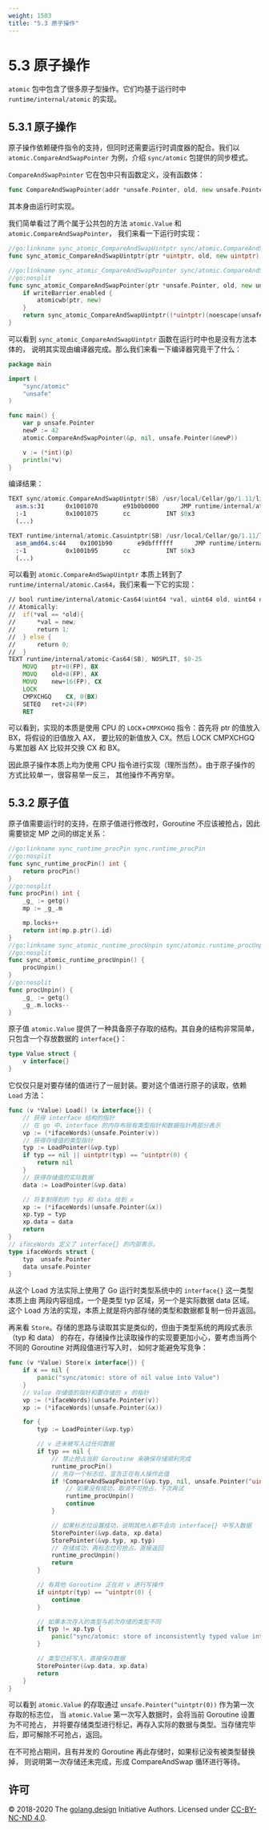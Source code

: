 ```yaml
---
weight: 1503
title: "5.3 原子操作"
---
```


# 5.3 原子操作

`atomic` 包中包含了很多原子型操作。它们均基于运行时中 `runtime/internal/atomic` 的实现。

## 5.3.1 原子操作

原子操作依赖硬件指令的支持，但同时还需要运行时调度器的配合。我们以
`atomic.CompareAndSwapPointer` 为例，介绍 `sync/atomic` 包提供的同步模式。

`CompareAndSwapPointer` 它在包中只有函数定义，没有函数体：

```go
func CompareAndSwapPointer(addr *unsafe.Pointer, old, new unsafe.Pointer) (swapped bool)
```

其本身由运行时实现。

我们简单看过了两个属于公共包的方法 `atomic.Value` 和 `atomic.CompareAndSwapPointer`，
我们来看一下运行时实现：

```go
//go:linkname sync_atomic_CompareAndSwapUintptr sync/atomic.CompareAndSwapUintptr
func sync_atomic_CompareAndSwapUintptr(ptr *uintptr, old, new uintptr) bool

//go:linkname sync_atomic_CompareAndSwapPointer sync/atomic.CompareAndSwapPointer
//go:nosplit
func sync_atomic_CompareAndSwapPointer(ptr *unsafe.Pointer, old, new unsafe.Pointer) bool {
	if writeBarrier.enabled {
		atomicwb(ptr, new)
	}
	return sync_atomic_CompareAndSwapUintptr((*uintptr)(noescape(unsafe.Pointer(ptr))), uintptr(old), uintptr(new))
}
```

可以看到 `sync_atomic_CompareAndSwapUintptr` 函数在运行时中也是没有方法本体的，
说明其实现由编译器完成。那么我们来看一下编译器究竟干了什么：

```go
package main

import (
	"sync/atomic"
	"unsafe"
)

func main() {
	var p unsafe.Pointer
	newP := 42
	atomic.CompareAndSwapPointer(&p, nil, unsafe.Pointer(&newP))

	v := (*int)(p)
	println(*v)
}
```

编译结果：

```asm
TEXT sync/atomic.CompareAndSwapUintptr(SB) /usr/local/Cellar/go/1.11/libexec/src/sync/atomic/asm.s
  asm.s:31		0x1001070		e91b0b0000		JMP runtime/internal/atomic.Casuintptr(SB)	
  :-1			0x1001075		cc			INT $0x3					
  (...)

TEXT runtime/internal/atomic.Casuintptr(SB) /usr/local/Cellar/go/1.11/libexec/src/runtime/internal/atomic/asm_amd64.s
  asm_amd64.s:44	0x1001b90		e9dbffffff		JMP runtime/internal/atomic.Cas64(SB)	
  :-1			0x1001b95		cc			INT $0x3				
  (...)
```

可以看到 `atomic.CompareAndSwapUintptr` 本质上转到了 `runtime/internal/atomic.Cas64`，我们来看一下它的实现：

```asm
// bool	runtime∕internal∕atomic·Cas64(uint64 *val, uint64 old, uint64 new)
// Atomically:
//	if(*val == *old){
//		*val = new;
//		return 1;
//	} else {
//		return 0;
//	}
TEXT runtime∕internal∕atomic·Cas64(SB), NOSPLIT, $0-25
	MOVQ	ptr+0(FP), BX
	MOVQ	old+8(FP), AX
	MOVQ	new+16(FP), CX
	LOCK
	CMPXCHGQ	CX, 0(BX)
	SETEQ	ret+24(FP)
	RET
```

可以看到，实现的本质是使用 CPU 的 `LOCK`+`CMPXCHGQ` 指令：首先将 ptr 的值放入 BX，将假设的旧值放入 AX，
要比较的新值放入 CX。然后 LOCK CMPXCHGQ 与累加器 AX 比较并交换 CX 和 BX。

因此原子操作本质上均为使用 CPU 指令进行实现（理所当然）。由于原子操作的方式比较单一，很容易举一反三，
其他操作不再穷举。

## 5.3.2 原子值

原子值需要运行时的支持，在原子值进行修改时，Goroutine 不应该被抢占，因此需要锁定 MP 之间的绑定关系：

```go
//go:linkname sync_runtime_procPin sync.runtime_procPin
//go:nosplit
func sync_runtime_procPin() int {
	return procPin()
}
//go:nosplit
func procPin() int {
	_g_ := getg()
	mp := _g_.m

	mp.locks++
	return int(mp.p.ptr().id)
}
//go:linkname sync_atomic_runtime_procUnpin sync/atomic.runtime_procUnpin
//go:nosplit
func sync_atomic_runtime_procUnpin() {
	procUnpin()
}
//go:nosplit
func procUnpin() {
	_g_ := getg()
	_g_.m.locks--
}
```

原子值 `atomic.Value` 提供了一种具备原子存取的结构。其自身的结构非常简单，
只包含一个存放数据的 `interface{}`：

```go
type Value struct {
	v interface{}
}
```

它仅仅只是对要存储的值进行了一层封装。要对这个值进行原子的读取，依赖 `Load` 方法：

```go
func (v *Value) Load() (x interface{}) {
	// 获得 interface 结构的指针
	// 在 go 中，interface 的内存布局有类型指针和数据指针两部分表示
	vp := (*ifaceWords)(unsafe.Pointer(v))
	// 获得存储值的类型指针
	typ := LoadPointer(&vp.typ)
	if typ == nil || uintptr(typ) == ^uintptr(0) {
		return nil
	}
	// 获得存储值的实际数据
	data := LoadPointer(&vp.data)

	// 将复制得到的 typ 和 data 给到 x
	xp := (*ifaceWords)(unsafe.Pointer(&x))
	xp.typ = typ
	xp.data = data
	return
}
// ifaceWords 定义了 interface{} 的内部表示。
type ifaceWords struct {
	typ  unsafe.Pointer
	data unsafe.Pointer
}
```

从这个 Load 方法实际上使用了 Go 运行时类型系统中的 `interface{}` 这一类型本质上由
两段内容组成，一个是类型 typ 区域，另一个是实际数据 data 区域。
这个 Load 方法的实现，本质上就是将内部存储的类型和数据都复制一份并返回。

再来看 `Store`。存储的思路与读取其实是类似的，但由于类型系统的两段式表示（typ 和 data）
的存在，存储操作比读取操作的实现要更加小心，要考虑当两个不同的 Goroutine 对两段值进行写入时，
如何才能避免写竞争：

```go
func (v *Value) Store(x interface{}) {
	if x == nil {
		panic("sync/atomic: store of nil value into Value")
	}
	// Value 存储值的指针和要存储的 x 的指针
	vp := (*ifaceWords)(unsafe.Pointer(v))
	xp := (*ifaceWords)(unsafe.Pointer(&x))

	for {
		typ := LoadPointer(&vp.typ)

		// v 还未被写入过任何数据
		if typ == nil {
			// 禁止抢占当前 Goroutine 来确保存储顺利完成
			runtime_procPin()
			// 先存一个标志位，宣告正在有人操作此值
			if !CompareAndSwapPointer(&vp.typ, nil, unsafe.Pointer(^uintptr(0))) {
				// 如果没有成功，取消不可抢占，下次再试
				runtime_procUnpin()
				continue
			}

			// 如果标志位设置成功，说明其他人都不会向 interface{} 中写入数据
			StorePointer(&vp.data, xp.data)
			StorePointer(&vp.typ, xp.typ)
			// 存储成功，再标志位可抢占，直接返回
			runtime_procUnpin()
			return
		}

		// 有其他 Goroutine 正在对 v 进行写操作
		if uintptr(typ) == ^uintptr(0) {
			continue
		}

		// 如果本次存入的类型与前次存储的类型不同
		if typ != xp.typ {
			panic("sync/atomic: store of inconsistently typed value into Value")
		}

		// 类型已经写入，直接保存数据
		StorePointer(&vp.data, xp.data)
		return
	}
}
```

可以看到 `atomic.Value` 的存取通过 `unsafe.Pointer(^uintptr(0))` 作为第一次存取的标志位，
当 `atomic.Value` 第一次写入数据时，会将当前 Goroutine 设置为不可抢占，
并将要存储类型进行标记，再存入实际的数据与类型。当存储完毕后，即可解除不可抢占，返回。

在不可抢占期间，且有并发的 Goroutine 再此存储时，如果标记没有被类型替换掉，
则说明第一次存储还未完成，形成 CompareAndSwap 循环进行等待。

## 许可

&copy; 2018-2020 The [golang.design](https://golang.design) Initiative Authors. Licensed under [CC-BY-NC-ND 4.0](https://creativecommons.org/licenses/by-nc-nd/4.0/).
